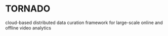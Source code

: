 # TORNADO
cloud-based distributed data curation framework for large-scale online and offline video analytics
